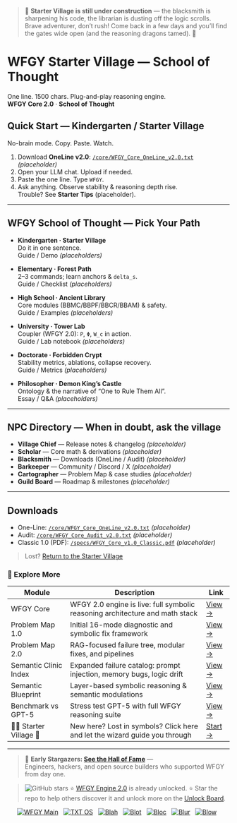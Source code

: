 
> 🏰 **Starter Village is still under construction** — the blacksmith is sharpening his code, the librarian is dusting off the logic scrolls.  
> Brave adventurer, don’t rush! Come back in a few days and you’ll find the gates wide open (and the reasoning dragons tamed). 🐉


# WFGY Starter Village — School of Thought

One line. 1500 chars. Plug-and-play reasoning engine.  
**WFGY Core 2.0** · **School of Thought**

## Quick Start — Kindergarten / Starter Village
No-brain mode. Copy. Paste. Watch.
1. Download **OneLine v2.0**: [`/core/WFGY_Core_OneLine_v2.0.txt`](../core/WFGY_Core_OneLine_v2.0.txt) *(placeholder)*
2. Open your LLM chat. Upload if needed.
3. Paste the one line. Type `WFGY`.
4. Ask anything. Observe stability & reasoning depth rise.  
Trouble? See **Starter Tips** (placeholder).

---

## WFGY School of Thought — Pick Your Path
- **Kindergarten · Starter Village**  
  Do it in one sentence.  
  Guide / Demo *(placeholders)*

- **Elementary · Forest Path**  
  2–3 commands; learn anchors & `delta_s`.  
  Guide / Checklist *(placeholders)*

- **High School · Ancient Library**  
  Core modules (BBMC/BBPF/BBCR/BBAM) & safety.  
  Guide / Examples *(placeholders)*

- **University · Tower Lab**  
  Coupler (WFGY 2.0): `P`, `Φ`, `W_c` in action.  
  Guide / Lab notebook *(placeholders)*

- **Doctorate · Forbidden Crypt**  
  Stability metrics, ablations, collapse recovery.  
  Guide / Metrics *(placeholders)*

- **Philosopher · Demon King’s Castle**  
  Ontology & the narrative of “One to Rule Them All”.  
  Essay / Q&A *(placeholders)*

---

## NPC Directory — When in doubt, ask the village
- **Village Chief** — Release notes & changelog *(placeholder)*
- **Scholar** — Core math & derivations *(placeholder)*
- **Blacksmith** — Downloads (OneLine / Audit) *(placeholder)*
- **Barkeeper** — Community / Discord / X *(placeholder)*
- **Cartographer** — Problem Map & case studies *(placeholder)*
- **Guild Board** — Roadmap & milestones *(placeholder)*

---

## Downloads
- One-Line: [`/core/WFGY_Core_OneLine_v2.0.txt`](../core/WFGY_Core_OneLine_v2.0.txt) *(placeholder)*
- Audit: [`/core/WFGY_Core_Audit_v2.0.txt`](../core/WFGY_Core_Audit_v2.0.txt) *(placeholder)*
- Classic 1.0 (PDF): [`/specs/WFGY_Core_v1.0_Classic.pdf`](../specs/WFGY_Core_v1.0_Classic.pdf) *(placeholder)*

> Lost? [Return to the Starter Village](#wgfy-starter-village--school-of-thought)

### 🧭 Explore More

| Module                | Description                                              | Link     |
|-----------------------|----------------------------------------------------------|----------|
| WFGY Core             | WFGY 2.0 engine is live: full symbolic reasoning architecture and math stack | [View →](https://github.com/onestardao/WFGY/tree/main/core/README.md) |
| Problem Map 1.0       | Initial 16-mode diagnostic and symbolic fix framework    | [View →](https://github.com/onestardao/WFGY/tree/main/ProblemMap/README.md) |
| Problem Map 2.0       | RAG-focused failure tree, modular fixes, and pipelines   | [View →](https://github.com/onestardao/WFGY/blob/main/ProblemMap/rag-architecture-and-recovery.md) |
| Semantic Clinic Index | Expanded failure catalog: prompt injection, memory bugs, logic drift | [View →](https://github.com/onestardao/WFGY/blob/main/ProblemMap/SemanticClinicIndex.md) |
| Semantic Blueprint    | Layer-based symbolic reasoning & semantic modulations   | [View →](https://github.com/onestardao/WFGY/tree/main/SemanticBlueprint/README.md) |
| Benchmark vs GPT-5    | Stress test GPT-5 with full WFGY reasoning suite         | [View →](https://github.com/onestardao/WFGY/tree/main/benchmarks/benchmark-vs-gpt5/README.md) |
| 🧙‍♂️ Starter Village 🏡 | New here? Lost in symbols? Click here and let the wizard guide you through | [Start →](https://github.com/onestardao/WFGY/blob/main/StarterVillage/README.md) |

---

> 👑 **Early Stargazers: [See the Hall of Fame](https://github.com/onestardao/WFGY/tree/main/stargazers)** —  
> Engineers, hackers, and open source builders who supported WFGY from day one.

> <img src="https://img.shields.io/github/stars/onestardao/WFGY?style=social" alt="GitHub stars"> ⭐ [WFGY Engine 2.0](https://github.com/onestardao/WFGY/blob/main/core/README.md) is already unlocked. ⭐ Star the repo to help others discover it and unlock more on the [Unlock Board](https://github.com/onestardao/WFGY/blob/main/STAR_UNLOCKS.md).

<div align="center">

[![WFGY Main](https://img.shields.io/badge/WFGY-Main-red?style=flat-square)](https://github.com/onestardao/WFGY)
&nbsp;
[![TXT OS](https://img.shields.io/badge/TXT%20OS-Reasoning%20OS-orange?style=flat-square)](https://github.com/onestardao/WFGY/tree/main/OS)
&nbsp;
[![Blah](https://img.shields.io/badge/Blah-Semantic%20Embed-yellow?style=flat-square)](https://github.com/onestardao/WFGY/tree/main/OS/BlahBlahBlah)
&nbsp;
[![Blot](https://img.shields.io/badge/Blot-Persona%20Core-green?style=flat-square)](https://github.com/onestardao/WFGY/tree/main/OS/BlotBlotBlot)
&nbsp;
[![Bloc](https://img.shields.io/badge/Bloc-Reasoning%20Compiler-blue?style=flat-square)](https://github.com/onestardao/WFGY/tree/main/OS/BlocBlocBloc)
&nbsp;
[![Blur](https://img.shields.io/badge/Blur-Text2Image%20Engine-navy?style=flat-square)](https://github.com/onestardao/WFGY/tree/main/OS/BlurBlurBlur)
&nbsp;
[![Blow](https://img.shields.io/badge/Blow-Game%20Logic-purple?style=flat-square)](https://github.com/onestardao/WFGY/tree/main/OS/BlowBlowBlow)
&nbsp;
</div>
